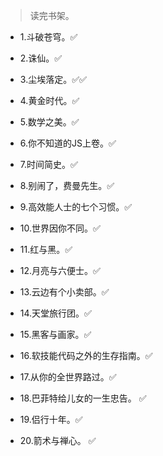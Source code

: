 >读完书架。

- 1.斗破苍穹。✅

- 2.诛仙。✅

- 3.尘埃落定。✅✅

- 4.黄金时代。✅

- 5.数学之美。✅

- 6.你不知道的JS上卷。✅

- 7.时间简史。✅

- 8.别闹了，费曼先生。✅

- 9.高效能人士的七个习惯。✅

- 10.世界因你不同。✅

- 11.红与黑。✅

- 12.月亮与六便士。✅

- 13.云边有个小卖部。✅

- 14.天堂旅行团。✅

- 15.黑客与画家。✅

- 16.软技能代码之外的生存指南。✅

- 17.从你的全世界路过。✅

- 18.巴菲特给儿女的一生忠告。 ✅

- 19.侣行十年。✅

- 20.箭术与禅心。 ✅
